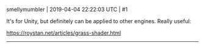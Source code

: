 smellymumbler | 2019-04-04 22:22:03 UTC | #1

It's for Unity, but definitely can be applied to other engines. Really useful:

https://roystan.net/articles/grass-shader.html

-------------------------

